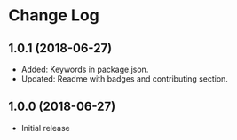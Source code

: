 # Change Log

## 1.0.1 (2018-06-27)

* Added: Keywords in package.json.
* Updated: Readme with badges and contributing section.

## 1.0.0 (2018-06-27)

* Initial release